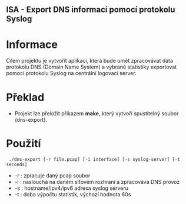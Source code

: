 ## ISA - Export DNS informací pomocí protokolu Syslog
# Informace
Cílem projektu je vytvořit aplikaci, která bude umět zpracovávat data protokolu DNS (Domain Name System) a vybrané statistiky exportovat pomocí protokolu Syslog na centrální logovací server. 
# Překlad
 - Projekt lze přeložit příkazem **make**, který vytvoří spustitelný
   soubor (dns-export).
# Použití
     ./dns-export [-r file.pcap] [-i interface] [-s syslog-server] [-t seconds]
 - -r : zpracuje daný pcap soubor
 - -i : naslouchá na daném síťovém rozhraní a zpracovává DNS provoz
 - -s : hostname/ipv4/ipv6 adresa syslog serveru
 - -t : doba výpočtu statistik, výchozí hodnota 60s
